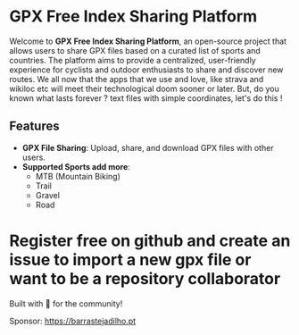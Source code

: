 # GPX Free Index Sharing Platform 

Welcome to **GPX Free Index Sharing Platform**, an open-source project that allows users to share GPX files based on a curated list of sports and countries. The platform aims to provide a centralized, user-friendly experience for cyclists and outdoor enthusiasts to share and discover new routes.
We all now that the apps that we use and love, like strava and wikiloc etc will meet their technological doom sooner or later. But, do you known what lasts forever ? text files with simple coordinates, let's do this !

## Features

- **GPX File Sharing**: Upload, share, and download GPX files with other users.
- **Supported Sports add more**:
  - MTB (Mountain Biking)
  - Trail
  - Gravel
  - Road

# Register free on github and create an issue to import a new gpx file or want to be a repository collaborator

Built with 💚 for the community!

Sponsor: https://barrastejadilho.pt
